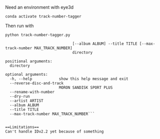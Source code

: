 Need an environment with eye3d

`conda activate track-number-tagger`

Then run with

`python track-number-tagger.py`


```usage: track_number_tagger.py [-h] [--reverse-disc-and-track] [--rename-with-number] [--dry-run] [--artist ARTIST]
                              [--album ALBUM] --title TITLE [--max-track-number MAX_TRACK_NUMBER]
                              directory

positional arguments:
  directory

optional arguments:
  -h, --help            show this help message and exit
  --reverse-disc-and-track
                        MORON SANDISK SPORT PLUS
  --rename-with-number
  --dry-run
  --artist ARTIST
  --album ALBUM
  --title TITLE
  --max-track-number MAX_TRACK_NUMBER```


==Limitations==
Can't handle IDv2.2 yet because of something